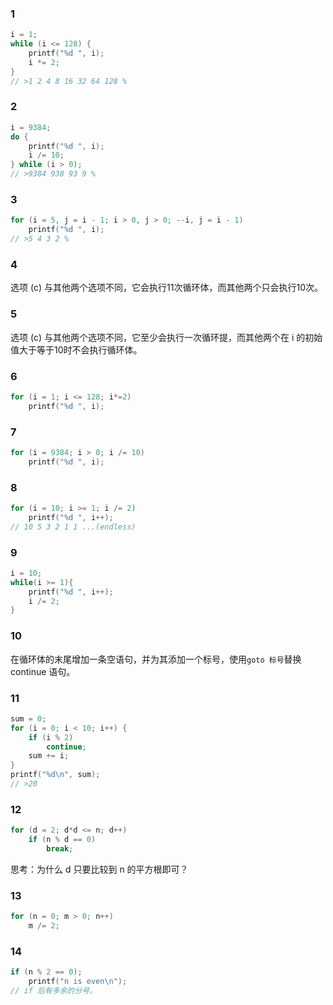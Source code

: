 ### 1

```c
i = 1;
while (i <= 128) {
    printf("%d ", i);
    i *= 2;
}
// >1 2 4 8 16 32 64 128 %
```

### 2

```c
i = 9384;
do {
    printf("%d ", i);
    i /= 10;
} while (i > 0);
// >9384 938 93 9 %
```

### 3

```c
for (i = 5, j = i - 1; i > 0, j > 0; --i, j = i - 1)
    printf("%d ", i);
// >5 4 3 2 % 
```

### 4

选项 (c) 与其他两个选项不同，它会执行11次循环体，而其他两个只会执行10次。

### 5

选项 (c) 与其他两个选项不同，它至少会执行一次循环提，而其他两个在 i 的初始值大于等于10时不会执行循环体。

### 6

```c
for (i = 1; i <= 128; i*=2)
    printf("%d ", i);
```

### 7

```c
for (i = 9384; i > 0; i /= 10)
    printf("%d ", i);
```

### 8

```c
for (i = 10; i >= 1; i /= 2)
    printf("%d ", i++);
// 10 5 3 2 1 1 ...(endless)
```

### 9

```c
i = 10;
while(i >= 1){
    printf("%d ", i++);
    i /= 2;
}
```

### 10

在循环体的末尾增加一条空语句，并为其添加一个标号，使用`goto 标号`替换 continue 语句。

### 11

```c
sum = 0;
for (i = 0; i < 10; i++) {
    if (i % 2)
        continue;
    sum += i;
}
printf("%d\n", sum);
// >20
```

### 12

```c
for (d = 2; d*d <= n; d++)
    if (n % d == 0)
        break;
```
思考：为什么 d 只要比较到 n 的平方根即可？  

### 13

```c
for (n = 0; m > 0; n++)
    m /= 2;
```

### 14

```c
if (n % 2 == 0);
    printf("n is even\n");
// if 后有多余的分号。
```


